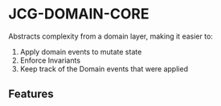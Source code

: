 # JCG-DOMAIN-CORE

Abstracts complexity from a domain layer, making it easier to:
1. Apply domain events to mutate state
2. Enforce Invariants
3. Keep track of the Domain events that were applied

## Features

